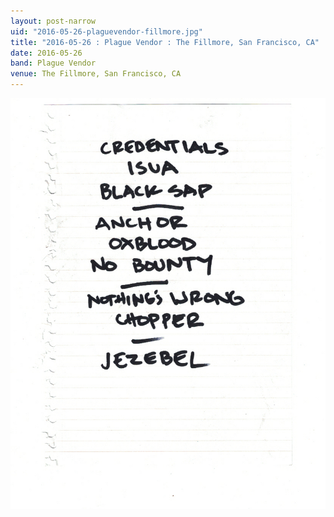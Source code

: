 ```yaml
---
layout: post-narrow
uid: "2016-05-26-plaguevendor-fillmore.jpg"
title: "2016-05-26 : Plague Vendor : The Fillmore, San Francisco, CA"
date: 2016-05-26
band: Plague Vendor
venue: The Fillmore, San Francisco, CA
---
```


<div class="showcase">
  <img src="/img/2016/05/20160526-PlagueVendor-Fillmore.jpg" alt="2016-05-26-plaguevendor-fillmore.jpg">
</div>
